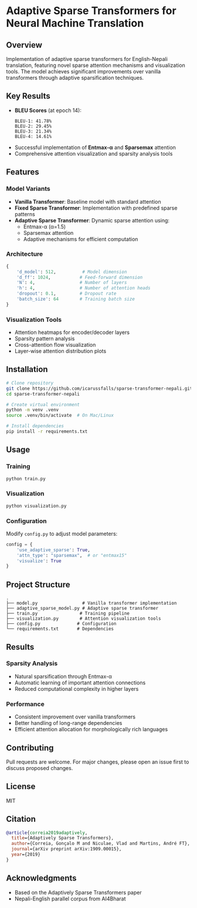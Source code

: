 # Adaptive Sparse Transformers for Neural Machine Translation

## Overview
Implementation of adaptive sparse transformers for English-Nepali translation, featuring novel sparse attention mechanisms and visualization tools. The model achieves significant improvements over vanilla transformers through adaptive sparsification techniques.

## Key Results
- **BLEU Scores** (at epoch 14):
  ```
  BLEU-1: 41.78%
  BLEU-2: 29.45%
  BLEU-3: 21.34%
  BLEU-4: 14.61%
  ```
- Successful implementation of **Entmax-α** and **Sparsemax** attention
- Comprehensive attention visualization and sparsity analysis tools

## Features

### Model Variants
- **Vanilla Transformer**: Baseline model with standard attention
- **Fixed Sparse Transformer**: Implementation with predefined sparse patterns
- **Adaptive Sparse Transformer**: Dynamic sparse attention using:
  - Entmax-α (α=1.5)
  - Sparsemax attention
  - Adaptive mechanisms for efficient computation

### Architecture
```python
{
    'd_model': 512,          # Model dimension
    'd_ff': 1024,           # Feed-forward dimension
    'N': 4,                 # Number of layers
    'h': 4,                 # Number of attention heads
    'dropout': 0.1,         # Dropout rate
    'batch_size': 64        # Training batch size
}
```

### Visualization Tools
- Attention heatmaps for encoder/decoder layers
- Sparsity pattern analysis
- Cross-attention flow visualization
- Layer-wise attention distribution plots

## Installation

```bash
# Clone repository
git clone https://github.com/icarussfalls/sparse-transformer-nepali.git
cd sparse-transformer-nepali

# Create virtual environment
python -m venv .venv
source .venv/bin/activate  # On Mac/Linux

# Install dependencies
pip install -r requirements.txt
```

## Usage

### Training
```bash
python train.py
```

### Visualization
```bash
python visualization.py
```

### Configuration
Modify `config.py` to adjust model parameters:
```python
config = {
    'use_adaptive_sparse': True,
    'attn_type': "sparsemax",  # or "entmax15"
    'visualize': True
}
```

## Project Structure
```
.
├── model.py                 # Vanilla transformer implementation
├── adaptive_sparse_model.py # Adaptive sparse transformer
├── train.py                # Training pipeline
├── visualization.py        # Attention visualization tools
├── config.py              # Configuration
└── requirements.txt       # Dependencies
```

## Results

### Sparsity Analysis
- Natural sparsification through Entmax-α
- Automatic learning of important attention connections
- Reduced computational complexity in higher layers

### Performance
- Consistent improvement over vanilla transformers
- Better handling of long-range dependencies
- Efficient attention allocation for morphologically rich languages

## Contributing
Pull requests are welcome. For major changes, please open an issue first to discuss proposed changes.

## License
MIT

## Citation
```bibtex
@article{correia2019adaptively,
  title={Adaptively Sparse Transformers},
  author={Correia, Gonçalo M and Niculae, Vlad and Martins, André FT},
  journal={arXiv preprint arXiv:1909.00015},
  year={2019}
}
```

## Acknowledgments
- Based on the Adaptively Sparse Transformers paper
- Nepali-English parallel corpus from AI4Bharat